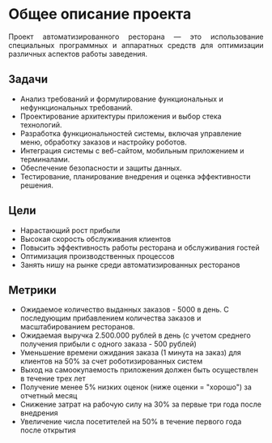# Общее описание проекта
<div style="text-align: justify;">
Проект автоматизированного ресторана — это использование специальных программных и аппаратных средств для оптимизации различных аспектов работы заведения. 
</div>

## Задачи

- Анализ требований и формулирование функциональных и нефункциональных требований.
- Проектирование архитектуры приложения и выбор стека технологий.
- Разработка функциональностей системы, включая управление меню, обработку заказов и настройку роботов.
- Интеграция системы с веб-сайтом, мобильным приложением и терминалами.
- Обеспечение безопасности и защиты данных.
- Тестирование, планирование внедрения и оценка эффективности решения.

## Цели

- Нарастающий рост прибыли
- Высокая скорость обслуживания клиентов 
- Повысить эффективность работы ресторана и обслуживания гостей
- Оптимизация производственных процессов
- Занять нишу на рынке среди автоматизированных ресторанов


## Метрики

- Ожидаемое количество выданных заказов - 5000 в день. С последующим прибавлением количества заказов и масштабированием ресторанов.
- Ожидаемая выручка 2.500.000 рублей в день (с учетом среднего получения прибыли с одного заказа - 500 рублей)
- Уменьшение времени ожидания заказа (1 минута на заказ) для клиентов на 50% за счет роботизированных систем
- Выход на самоокупаемость приложения должен быть осуществлен в течение трех лет
- Получение менее 5% низких оценок (ниже оценки = "хорошо") за отчетный месяц
- Снижение затрат на рабочую силу на 30% за первые три года после внедрения
- Увеличение числа посетителей на 50% в течение первого года после открытия

</div>

